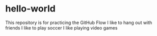 # hello-world
This repository is for practicing the GitHub Flow
I like to hang out with friends
I like to play soccer
I like playing video games
